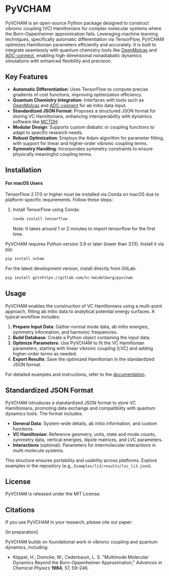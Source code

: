 # PyVCHAM

PyVCHAM is an open-source Python package designed to construct vibronic coupling (VC) Hamiltonians for complex molecular systems where the Born-Oppenheimer approximation fails. Leveraging machine learning techniques, specifically automatic differentiation via TensorFlow, PyVCHAM optimizes Hamiltonian parameters efficiently and accurately. It is built to integrate seamlessly with quantum chemistry tools like [OpenMolcas](https://gitlab.com/Molcas/OpenMolcas) and [ADC-connect](https://github.com/adc-connect/adcc), enabling high-dimensional nonadiabatic dynamics simulations with enhanced flexibility and precision.

## Key Features

- **Automatic Differentiation**: Uses TensorFlow to compute precise gradients of cost functions, improving optimization efficiency.
- **Quantum Chemistry Integration**: Interfaces with tools such as [OpenMolcas](https://gitlab.com/Molcas/OpenMolcas) and [ADC-connect](https://github.com/adc-connect/adcc) for ab initio data input.
- **Standardized JSON Format**: Proposes a structured JSON format for storing VC Hamiltonians, enhancing interoperability with dynamics software like [MCTDH](https://www.pci.uni-heidelberg.de/tc/mctdh.html).
- **Modular Design**: Supports custom diabatic or coupling functions to adapt to specific research needs.
- **Robust Optimization**: Employs the Adam algorithm for parameter fitting, with support for linear and higher-order vibronic coupling terms.
- **Symmetry Handling**: Incorporates symmetry constraints to ensure physically meaningful coupling terms.

## Installation

#### For macOS Users
TensorFlow 2.17.0 or higher must be installed via Conda on macOS due to platform-specific requirements. Follow these steps:

1. Install TensorFlow using Conda:
   ```bash
   conda install tensorflow
   ```
   Note: It takes around 1 or 2 minutes to import tensorflow for the first time.

PyVCHAM requires Python version 3.9 or later (lower than 3.13). Install it via pip:

```bash
pip install vcham
```

For the latest development version, install directly from GitLab:

```bash
pip install git+https://gitlab.com/tc-heidelberg/pyvcham
```

## Usage

PyVCHAM enables the construction of VC Hamiltonians using a multi-point approach, fitting ab initio data to analytical potential energy surfaces. A typical workflow includes:

1. **Prepare Input Data**: Gather normal mode data, ab initio energies, symmetry information, and harmonic frequencies.
2. **Build Database**: Create a Python object containing the input data.
3. **Optimize Parameters**: Use PyVCHAM to fit the VC Hamiltonian parameters, starting with linear vibronic coupling (LVC) and adding higher-order terms as needed.
4. **Export Results**: Save the optimized Hamiltonian in the standardized JSON format.

For detailed examples and instructions, refer to the [documentation](https://gitlab.com/tc-heidelberg/pyvcham).

## Standardized JSON Format

PyVCHAM introduces a standardized JSON format to store VC Hamiltonians, promoting data exchange and compatibility with quantum dynamics tools. The format includes:

- **General Data**: System-wide details, ab initio information, and custom functions.
- **VC Hamiltonian**: Reference geometry, units, state and mode counts, symmetry data, vertical energies, dipole matrices, and LVC parameters.
- **Interactions** (optional): Parameters for intermolecular interactions in multi-molecule systems.

This structure ensures portability and usability across platforms. Explore examples in the repository (e.g., `Examples/li3/results/lvc_li3.json`).


## License

PyVCHAM is released under the MIT License.

## Citations

If you use PyVCHAM in your research, please cite our paper:

[In preparation]

PyVCHAM builds on foundational work in vibronic coupling and quantum dynamics, including:

- Köppel, H.; Domcke, W.; Cederbaum, L. S. "Multimode Molecular Dynamics Beyond the Born-Oppenheimer Approximation," *Advances in Chemical Physics* **1984**, 57, 59–246.
